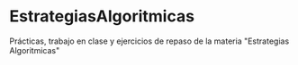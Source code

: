 # EstrategiasAlgoritmicas
Prácticas, trabajo en clase y ejercicios de repaso de la materia "Estrategias Algoritmicas"
